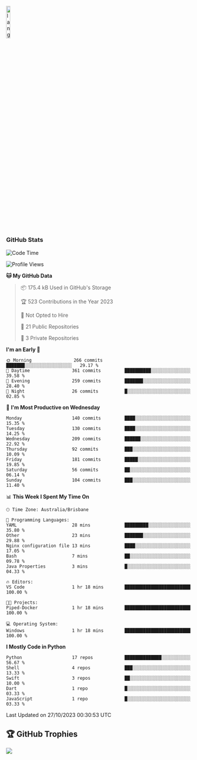 <p align="left"><img width=15%" src="https://github.com/alansmathew/alansmathew/raw/master/lang.gif" alt="lang image here" /></p>

# <h3 align="left">GitHub Stats</h3>

<!--START_SECTION:waka-->
![Code Time](http://img.shields.io/badge/Code%20Time-317%20hrs%2048%20mins-blue)

![Profile Views](http://img.shields.io/badge/Profile%20Views-0-blue)

**🐱 My GitHub Data** 

> 📦 175.4 kB Used in GitHub's Storage 
 > 
> 🏆 523 Contributions in the Year 2023
 > 
> 🚫 Not Opted to Hire
 > 
> 📜 21 Public Repositories 
 > 
> 🔑 3 Private Repositories 
 > 
**I'm an Early 🐤** 

```text
🌞 Morning                266 commits         ███████░░░░░░░░░░░░░░░░░░   29.17 % 
🌆 Daytime                361 commits         ██████████░░░░░░░░░░░░░░░   39.58 % 
🌃 Evening                259 commits         ███████░░░░░░░░░░░░░░░░░░   28.40 % 
🌙 Night                  26 commits          █░░░░░░░░░░░░░░░░░░░░░░░░   02.85 % 
```
📅 **I'm Most Productive on Wednesday** 

```text
Monday                   140 commits         ████░░░░░░░░░░░░░░░░░░░░░   15.35 % 
Tuesday                  130 commits         ████░░░░░░░░░░░░░░░░░░░░░   14.25 % 
Wednesday                209 commits         ██████░░░░░░░░░░░░░░░░░░░   22.92 % 
Thursday                 92 commits          ███░░░░░░░░░░░░░░░░░░░░░░   10.09 % 
Friday                   181 commits         █████░░░░░░░░░░░░░░░░░░░░   19.85 % 
Saturday                 56 commits          ██░░░░░░░░░░░░░░░░░░░░░░░   06.14 % 
Sunday                   104 commits         ███░░░░░░░░░░░░░░░░░░░░░░   11.40 % 
```


📊 **This Week I Spent My Time On** 

```text
🕑︎ Time Zone: Australia/Brisbane

💬 Programming Languages: 
YAML                     28 mins             █████████░░░░░░░░░░░░░░░░   35.80 % 
Other                    23 mins             ███████░░░░░░░░░░░░░░░░░░   29.88 % 
Nginx configuration file 13 mins             ████░░░░░░░░░░░░░░░░░░░░░   17.05 % 
Bash                     7 mins              ██░░░░░░░░░░░░░░░░░░░░░░░   09.78 % 
Java Properties          3 mins              █░░░░░░░░░░░░░░░░░░░░░░░░   04.33 % 

🔥 Editors: 
VS Code                  1 hr 18 mins        █████████████████████████   100.00 % 

🐱‍💻 Projects: 
Piped-Docker             1 hr 18 mins        █████████████████████████   100.00 % 

💻 Operating System: 
Windows                  1 hr 18 mins        █████████████████████████   100.00 % 
```

**I Mostly Code in Python** 

```text
Python                   17 repos            ██████████████░░░░░░░░░░░   56.67 % 
Shell                    4 repos             ███░░░░░░░░░░░░░░░░░░░░░░   13.33 % 
Swift                    3 repos             ██░░░░░░░░░░░░░░░░░░░░░░░   10.00 % 
Dart                     1 repo              █░░░░░░░░░░░░░░░░░░░░░░░░   03.33 % 
JavaScript               1 repo              █░░░░░░░░░░░░░░░░░░░░░░░░   03.33 % 
```




 Last Updated on 27/10/2023 00:30:53 UTC
<!--END_SECTION:waka-->

## 🏆 GitHub Trophies

![](https://github-profile-trophy.vercel.app/?username=samh06&theme=discord&no-frame=true&no-bg=false&margin-w=4)
